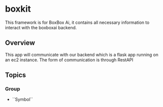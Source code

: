 # boxkit

This framework is for BoxBox Ai, it contains all necessary information to interact with the boxboxai backend.

## Overview

This app will communicate with our backend which is a flask app running on an ec2 instance.
The form of communication is through RestAPI 

## Topics

### <!--@START_MENU_TOKEN@-->Group<!--@END_MENU_TOKEN@-->

- <!--@START_MENU_TOKEN@-->``Symbol``<!--@END_MENU_TOKEN@-->
